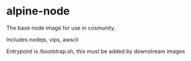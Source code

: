 # alpine-node

The base node image for use in cosmunity.

Includes nodejs, vips, awscli

Entrypoint is /bootstrap.sh, this must be added by downstream images
